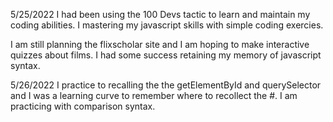 5/25/2022 I had been using the 100 Devs tactic to learn and maintain my coding abilities. I mastering my javascript skills with simple coding exercies.

I am still planning the flixscholar site and I am hoping to make interactive quizzes about films. I had some success retaining my memory of javascript syntax. 

5/26/2022 I practice to recalling the the getElementById and querySelector and I was a learning curve to remember where to recollect the #. I am practicing with comparison syntax.

